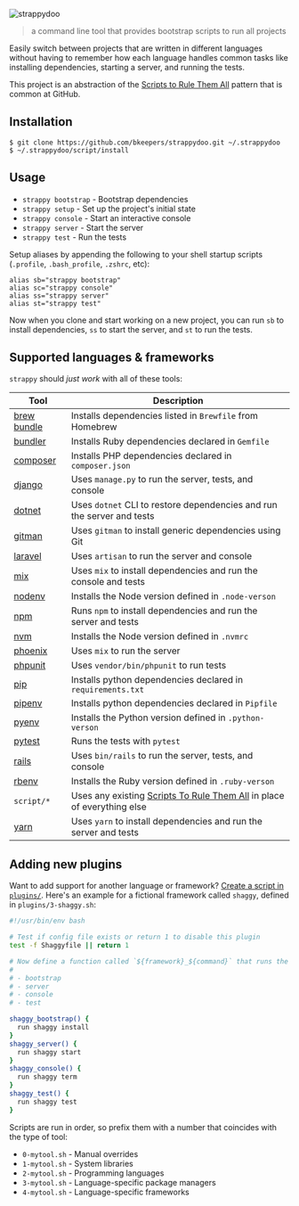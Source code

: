 ![strappydoo](https://user-images.githubusercontent.com/10660468/37246132-814011d0-2471-11e8-9d02-81d7085565af.png)

> a command line tool that provides bootstrap scripts to run all projects

Easily switch between projects that are written in different languages without having to remember how each language handles common tasks like installing dependencies, starting a server, and running the tests.

This project is an abstraction of the [Scripts to Rule Them All](https://githubengineering.com/scripts-to-rule-them-all/) pattern that is common at GitHub.

## Installation

```
$ git clone https://github.com/bkeepers/strappydoo.git ~/.strappydoo
$ ~/.strappydoo/script/install
```

## Usage

- `strappy bootstrap` - Bootstrap dependencies
- `strappy setup` - Set up the project's initial state
- `strappy console` - Start an interactive console
- `strappy server` - Start the server
- `strappy test` - Run the tests

Setup aliases by appending the following to your shell startup scripts (`.profile`, `.bash_profile`, `.zshrc`, etc):

```
alias sb="strappy bootstrap"
alias sc="strappy console"
alias ss="strappy server"
alias st="strappy test"
```

Now when you clone and start working on a new project, you can  run `sb` to install dependencies, `ss` to start the server, and `st` to run the tests.

## Supported languages & frameworks

`strappy` should _just work_ with all of these tools:

| Tool | Description |
| --- | --- |
| [brew bundle](https://github.com/Homebrew/homebrew-bundle) | Installs dependencies listed in `Brewfile` from Homebrew |
| [bundler](http://bundler.io/) | Installs Ruby dependencies declared in `Gemfile` |
| [composer](https://getcomposer.org/) | Installs PHP dependencies declared in `composer.json` |
| [django](https://www.djangoproject.com/) | Uses `manage.py` to run the server, tests, and console |
| [dotnet](https://docs.microsoft.com/en-us/dotnet/core/tools/?tabs=netcore2x) | Uses `dotnet` CLI to restore dependencies and run the server and tests |
| [gitman](https://gitman.readthedocs.io/) | Uses `gitman` to install generic dependencies using Git |
| [laravel](https://laravel.com/) | Uses `artisan` to run the server and console |
| [mix](https://hexdocs.pm/mix/Mix.html) | Uses `mix` to install dependencies and run the console and tests |
| [nodenv](https://github.com/nodenv/nodenv) | Installs the Node version defined in `.node-verson` |
| [npm](https://www.npmjs.com/) | Runs `npm` to install dependencies and run the server and tests |
| [nvm](https://github.com/creationix/nvm) | Installs the Node version defined in `.nvmrc` |
| [phoenix](http://phoenixframework.org/) | Uses `mix` to run the server |
| [phpunit](https://phpunit.de/) | Uses `vendor/bin/phpunit` to run tests |
| [pip](https://pip.pypa.io/en/stable/) | Installs python dependencies declared in `requirements.txt` |
| [pipenv](https://docs.pipenv.org/) | Installs python dependencies declared in `Pipfile` |
| [pyenv](https://github.com/pyenv/pyenv) | Installs the Python version defined in `.python-verson` |
| [pytest](https://docs.pytest.org/) | Runs the tests with `pytest` |
| [rails](http://rubyonrails.org/) | Uses `bin/rails` to run the server, tests, and console |
| [rbenv](https://github.com/rbenv/rbenv) | Installs the Ruby version defined in `.ruby-verson` |
| `script/*` | Uses any existing [Scripts To Rule Them All](https://github.com/github/scripts-to-rule-them-all) in place of everything else |
| [yarn](https://yarnpkg.com/) | Uses `yarn` to install dependencies and run the server and tests |

## Adding new plugins

Want to add support for another language or framework? [Create a script in `plugins/`](https://github.com/bkeepers/strappydoo/new/master/plugins). Here's an example for a fictional framework called `shaggy`, defined in `plugins/3-shaggy.sh`:

```sh
#!/usr/bin/env bash

# Test if config file exists or return 1 to disable this plugin
test -f Shaggyfile || return 1

# Now define a function called `${framework}_${command}` that runs the relevant command for each of:
#
# - bootstrap
# - server
# - console
# - test

shaggy_bootstrap() {
  run shaggy install
}
shaggy_server() {
  run shaggy start
}
shaggy_console() {
  run shaggy term
}
shaggy_test() {
  run shaggy test
}
```

Scripts are run in order, so prefix them with a number that coincides with the type of tool:

- `0-mytool.sh` - Manual overrides
- `1-mytool.sh` - System libraries
- `2-mytool.sh` - Programming languages
- `3-mytool.sh` - Language-specific package managers
- `4-mytool.sh` - Language-specific frameworks
